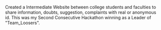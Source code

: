 Created a Intermediate Website between college students and faculties to share information, doubts, suggestion, complaints with real or anonymous id.
This was my Second Consecutive Hackathon winning as a Leader of "Team_Loosers".
